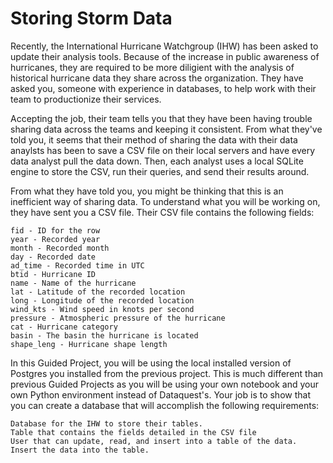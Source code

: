 # Storing Storm Data

Recently, the International Hurricane Watchgroup (IHW) has been asked to update their analysis tools. Because of the increase in public awareness of hurricanes, they are required to be more diligient with the analysis of historical hurricane data they share across the organization. They have asked you, someone with experience in databases, to help work with their team to productionize their services.

Accepting the job, their team tells you that they have been having trouble sharing data across the teams and keeping it consistent. From what they've told you, it seems that their method of sharing the data with their data anaylsts has been to save a CSV file on their local servers and have every data analyst pull the data down. Then, each analyst uses a local SQLite engine to store the CSV, run their queries, and send their results around.

From what they have told you, you might be thinking that this is an inefficient way of sharing data. To understand what you will be working on, they have sent you a CSV file. Their CSV file contains the following fields:

    fid - ID for the row
    year - Recorded year
    month - Recorded month
    day - Recorded date
    ad_time - Recorded time in UTC
    btid - Hurricane ID
    name - Name of the hurricane
    lat - Latitude of the recorded location
    long - Longitude of the recorded location
    wind_kts - Wind speed in knots per second
    pressure - Atmospheric pressure of the hurricane
    cat - Hurricane category
    basin - The basin the hurricane is located
    shape_leng - Hurricane shape length

In this Guided Project, you will be using the local installed version of Postgres you installed from the previous project. This is much different than previous Guided Projects as you will be using your own notebook and your own Python environment instead of Dataquest's. Your job is to show that you can create a database that will accomplish the following requirements:

    Database for the IHW to store their tables.
    Table that contains the fields detailed in the CSV file
    User that can update, read, and insert into a table of the data.
    Insert the data into the table.
